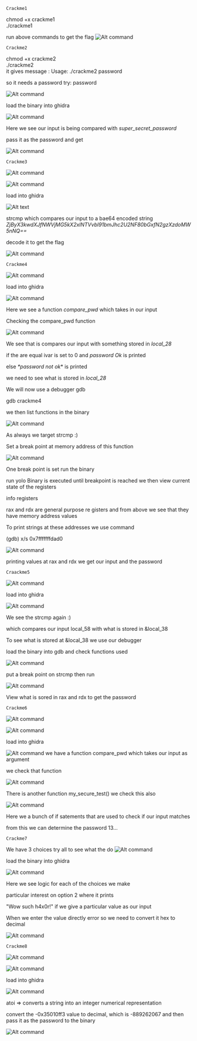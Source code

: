     Crackme1

chmod +x crackme1\
./crackme1

run above commands to get the flag
![Alt command](./img/crackme1.png)

    Crackme2

chmod +x crackme2\
./crackme2\
 it gives message : Usage: ./crackme2 password

so it needs a password try: password

![Alt command](./img/crackme2.png)

load the binary into ghidra

![Alt command](./img/crackme2ghidra.png)

Here we see our input is being compared with _super_secret_password_

pass it as the password and get

![Alt command](./img/crackme2soln.png)

    Crackme3

![Alt command](./img/crackme3.png)

![Alt command](./img/crackme3b.png)

load into ghidra

![Alt text](./img/crackme3ghidra.png)

strcmp which compares our input to a bae64 encoded string
_ZjByX3kwdXJfNWVjMG5kX2xlNTVvbl91bmJhc2U2NF80bGxfN2gzXzdoMW5nNQ==_

decode it to get the flag

![Alt command](./img/crackme3soln.png)

    Crackme4

![Alt command](./img/crackme4.png)

load into ghidra

![Alt command](./img/crackme4ghidra1.png)

Here we see a function _compare_pwd_ which takes in our input

Checking the compare_pwd function

![Alt command](./img/crackme4ghidra2.png)

We see that is compares our input with something stored in _*local_28*_

if the are equal ivar is set to 0 and _password Ok_ is printed

else _\*password not ok_\* is printed

we need to see what is stored in _local_28_

We will now use a debugger gdb

gdb crackme4

we then list functions in the binary

![Alt command](./img/crackme4gdb1.png)

As always we target strcmp :)

Set a break point at memory address of this function

![Alt command](./img/crackme4gdbr.png)

One break point is set run the binary

run yolo
Binary is executed until breakpoint is reached
we then view current state of the registers

info registers

rax and rdx are general purpose re gisters and from above we see that they have memory address values

To print strings at these addresses we use command

(gdb) x/s 0x7fffffffdad0

![Alt command](./img/crackme4soln.png)

printing values at rax and rdx we get our input and the password

    Craackme5

![Alt command](./img/crackme5.png)

load into ghidra

![Alt command](./img/crackme5ghidra.png)

We see the strcmp again :)

which compares our input local_58 with what is stored in &local_38

To see what is stored at &local_38 we use our debugger

load the binary into gdb and check functions used

![Alt command](./img/crackme5gdb.png)

put a break point on strcmp then run

![Alt command](./img/crackme5soln.png)

View what is sored in rax and rdx to get the password

    Crackme6

![Alt command](./img/crackme6.png)

![Alt command](./img/crackme6b.png)

load into ghidra

![Alt command](./img/crackme6ghidra.png)
we have a function compare_pwd which takes our input as argument

we check that function

![Alt command](./img/crackme6bghidra.png)

There is another function my_secure_test()
we check this also

![Alt command](./img/crackme6cghidra.png)

Here we a bunch of if satements that are used to check if our input matches

from this we can determine the password
13...

    Crackme7

We have 3 choices try all to see what the do
![Alt command](./img/crackme7.png)

load the binary into ghidra

![Alt command](./img/crackme7ghidra.png)

Here we see logic for each of the choices we make

particular interest on option 2 where it prints

"Wow such h4x0r!" if we give a particular value as our input

When we enter the value directly error so we need to convert it hex to decimal

![Alt command](./img/crackme7soln.png)

    Crackme8

![Alt command](./img/crackme8.png)

![Alt command](./img/crackme8b.png)

load into ghidra

![Alt command](./img/crackme8ghidra.png)

atoi => converts a string into an integer numerical representation

convert the -0x35010ff3 value to decimal, which is -889262067 and then pass it as the password to the binary

![Alt command](./img/crackme8soln.png)
